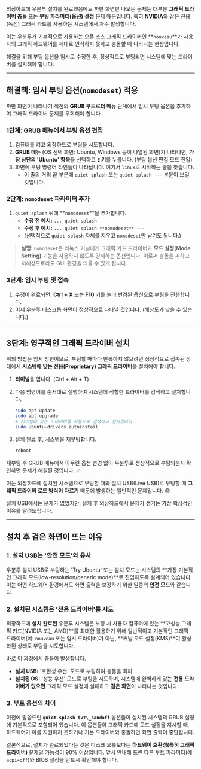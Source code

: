 외장하드에 우분투 설치를 완료했음에도 까만 화면만 나오는 문제는 대부분 **그래픽 드라이버 충돌** 또는 **부팅 파라미터(옵션) 설정** 문제 때문입니다. 특히 **NVIDIA**와 같은 전용(독점) 그래픽 카드를 사용하는 시스템에서 자주 발생합니다.

이는 우분투가 기본적으로 사용하는 오픈 소스 그래픽 드라이버인 \*\*`nouveau`\*\*가 사용자의 그래픽 하드웨어를 제대로 인식하지 못하고 충돌할 때 나타나는 현상입니다.

해결을 위해 부팅 옵션을 임시로 수정한 후, 정상적으로 부팅되면 시스템에 맞는 드라이버를 설치해야 합니다.

-----

## 해결책: 임시 부팅 옵션(`nomodeset`) 적용

까만 화면이 나타나기 직전의 **GRUB 부트로더 메뉴** 단계에서 임시 부팅 옵션을 추가하여 그래픽 드라이버 문제를 우회해야 합니다.

### 1단계: GRUB 메뉴에서 부팅 옵션 편집

1.  컴퓨터를 켜고 외장하드로 부팅을 시도합니다.
2.  **GRUB 메뉴** (OS 선택 화면: Ubuntu, Windows 등이 나열된 화면)가 나타나면, **가장 상단의 'Ubuntu' 항목**을 선택하고 **`E` 키**를 누릅니다. (부팅 옵션 편집 모드 진입)
3.  화면에 부팅 명령어 라인들이 나타납니다. 여기서 `linux`로 시작하는 줄을 찾습니다.
      * 이 줄의 거의 끝 부분에 `quiet splash` 또는 `quiet splash ---` 부분이 보일 것입니다.

### 2단계: `nomodeset` 파라미터 추가

1.  `quiet splash` 뒤에 \*\*`nomodeset`\*\*을 추가합니다.
      * **수정 전 예시:** `... quiet splash ---`
      * **수정 후 예시:** `... quiet splash **nomodeset** ---`
      * (선택적으로 `quiet splash` 자체를 지우고 `nomodeset`만 남겨도 됩니다.)

> **설명:** `nomodeset`은 리눅스 커널에게 그래픽 카드 드라이버가 **모드 설정(Mode Setting)** 기능을 사용하지 않도록 강제하는 옵션입니다. 이로써 충돌을 피하고 저해상도로라도 GUI 환경을 띄울 수 있게 됩니다.

### 3단계: 임시 부팅 및 접속

1.  수정이 완료되면, **$\text{Ctrl}$ + $\text{X}$** 또는 **$\text{F10}$** 키를 눌러 변경된 옵션으로 부팅을 진행합니다.
2.  이제 우분투 데스크톱 화면이 정상적으로 나타날 것입니다. (해상도가 낮을 수 있습니다.)

-----

## 3단계: 영구적인 그래픽 드라이버 설치

위의 방법은 임시 방편이므로, 부팅할 때마다 반복하지 않으려면 정상적으로 접속된 상태에서 **시스템에 맞는 전용(Proprietary) 그래픽 드라이버**를 설치해야 합니다.

1.  **터미널**을 엽니다. ($\text{Ctrl}$ + $\text{Alt}$ + $\text{T}$)

2.  다음 명령어를 순서대로 실행하여 시스템에 적합한 드라이버를 검색하고 설치합니다.

    ```bash
    sudo apt update
    sudo apt upgrade
    # 시스템에 맞는 드라이버를 자동으로 검색하고 설치합니다.
    sudo ubuntu-drivers autoinstall
    ```

3.  설치 완료 후, 시스템을 재부팅합니다.

    ```bash
    reboot
    ```

재부팅 후 GRUB 메뉴에서 아무런 옵션 변경 없이 우분투로 정상적으로 부팅되는지 확인하면 문제가 해결된 것입니다. 💡


이는 외장하드에 설치된 시스템으로 부팅할 때와 설치 USB(Live USB)로 부팅할 때 **그래픽 드라이버 로드 방식이 다르기** 때문에 발생하는 일반적인 문제입니다. 😟

설치 USB에서는 문제가 없었지만, 설치 후 외장하드에서 문제가 생기는 가장 핵심적인 이유를 알려드립니다.

---

## 설치 후 검은 화면이 뜨는 이유

### 1. 설치 USB는 '안전 모드'와 유사

우분투 설치 USB로 부팅하는 'Try Ubuntu' 또는 설치 모드는 시스템의 **가장 기본적인 그래픽 모드(low-resolution/generic mode)**로 진입하도록 설계되어 있습니다. 이는 어떤 하드웨어 환경에서도 화면 출력을 보장하기 위한 일종의 **안전 모드**와 같습니다.

### 2. 설치된 시스템은 '전용 드라이버'를 시도

외장하드에 **설치 완료된** 우분투 시스템은 부팅 시 사용자 컴퓨터에 있는 **고성능 그래픽 카드(NVIDIA 또는 AMD)**를 최대한 활용하기 위해 일반적이고 기본적인 그래픽 드라이버(예: `nouveau` 또는 임시 드라이버)가 아닌, **커널 모드 설정(KMS)**이 활성화된 상태로 부팅을 시도합니다.

바로 이 과정에서 충돌이 발생합니다.

* **설치 USB:** '호환성 우선' 모드로 부팅하여 충돌을 회피.
* **설치된 OS:** '성능 우선' 모드로 부팅을 시도하며, 시스템에 완벽하게 맞는 **전용 드라이버가 없으면** 그래픽 모드 설정에 실패하고 **검은 화면**이 나타나는 것입니다.

### 3. 부트 옵션의 차이

이전에 말씀드린 **`quiet splash $vt\_handoff`** 옵션들이 설치된 시스템의 GRUB 설정에 기본적으로 포함되어 있습니다. 이 옵션들이 그래픽 카드에 모드 설정을 지시할 때, 하드웨어가 이를 지원하지 못하거나 기본 드라이버와 충돌하면 화면 출력이 중단됩니다.

결론적으로, 설치가 완료되었다는 것은 디스크 오류보다는 **하드웨어 호환성(특히 그래픽 드라이버)** 문제일 가능성이 90% 이상입니다. 앞서 안내해 드린 다른 부트 파라미터(예: `acpi=off`)와 BIOS 설정을 반드시 확인해야 합니다.
